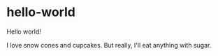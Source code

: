 # hello-world

Hello world!

I love snow cones and cupcakes. But really, I'll eat anything with sugar.
